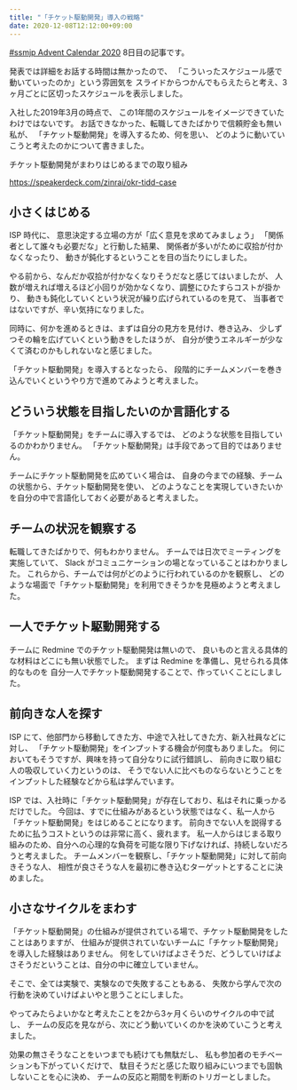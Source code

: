 ```yaml
---
title: "「チケット駆動開発」導入の戦略"
date: 2020-12-08T12:12:00+09:00
---
```


[#ssmjp Advent Calendar 2020](https://adventar.org/calendars/5210) 8日目の記事です。

発表では詳細をお話する時間は無かったので、
「こういったスケジュール感で動いていったのか」という雰囲気を
スライドからつかんでもらえたらと考え、3ヶ月ごとに区切ったスケジュールを表示しました。

入社した2019年3月の時点で、
この1年間のスケジュールをイメージできていたわけではないです。
お話できなかった、転職してきたばかりで信頼貯金も無い私が、
「チケット駆動開発」を導入するため、何を思い、
どのように動いていこうと考えたのかについて書きました。

チケット駆動開発がまわりはじめるまでの取り組み

https://speakerdeck.com/zinrai/okr-tidd-case

## 小さくはじめる

ISP 時代に、
意思決定する立場の方が「広く意見を求めてみましょう」
「関係者として誰々も必要だな」と行動した結果、
関係者が多いがために収拾が付かなくなったり、
動きが鈍化するということを目の当たりにしました。

やる前から、なんだか収拾が付かなくなりそうだなと感じてはいましたが、
人数が増えれば増えるほど小回りが効かなくなり、調整にひたすらコストが掛かり、
動きも鈍化していくという状況が繰り広げられているのを見て、
当事者ではないですが、辛い気持になりました。

同時に、何かを進めるときは、まずは自分の見方を見付け、巻き込み、
少しずつその輪を広げていくという動きをしたほうが、
自分が使うエネルギーが少なくて済むのかもしれないなと感じました。

「チケット駆動開発」を導入するとなったら、
段階的にチームメンバーを巻き込んでいくというやり方で進めてみようと考えました。

## どういう状態を目指したいのか言語化する

「チケット駆動開発」をチームに導入するでは、
どのような状態を目指しているのかわかりません。
「チケット駆動開発」は手段であって目的ではありません。

チームにチケット駆動開発を広めていく場合は、
自身の今までの経験、チームの状態から、チケット駆動開発を使い、
どのようなことを実現していきたいかを自分の中で言語化しておく必要があると考えました。

## チームの状況を観察する

転職してきたばかりで、何もわかりません。
チームでは日次でミーティングを実施していて、
Slack がコミュニケーションの場となっていることはわかりました。
これらから、チームでは何がどのように行われているのかを観察し、
どのような場面で「チケット駆動開発」を利用できそうかを見極めようと考えました。

## 一人でチケット駆動開発する

チームに Redmine でのチケット駆動開発は無いので、
良いものと言える具体的な材料はどこにも無い状態でした。
まずは Redmine を準備し、見せられる具体的なものを
自分一人でチケット駆動開発することで、作っていくことにしました。

## 前向きな人を探す

ISP にて、他部門から移動してきた方、中途で入社してきた方、新入社員などに対し、
「チケット駆動開発」をインプットする機会が何度もありました。
何においてもそうですが、興味を持って自分なりに試行錯誤し、
前向きに取り組む人の吸収していく力というのは、
そうでない人に比べものならないとうことをインプットした経験などから私は学んでいます。

ISP では、入社時に「チケット駆動開発」が存在しており、私はそれに乗っかるだけでした。
今回は、すでに仕組みがあるという状態ではなく、私一人から「チケット駆動開発」をはじめることになります。
前向きでない人を説得するために払うコストというのは非常に高く、疲れます。
私一人からはじまる取り組みのため、自分への心理的な負荷を可能な限り下げなければ、持続しないだろうと考えました。
チームメンバーを観察し、「チケット駆動開発」に対して前向きそうな人、
相性が良さそうな人を最初に巻き込むターゲットとすることに決めました。

## 小さなサイクルをまわす

「チケット駆動開発」の仕組みが提供されている場で、チケット駆動開発をしたことはありますが、
仕組みが提供されていないチームに「チケット駆動開発」を導入した経験はありません。
何をしていけばよさそうだ、どうしていけばよさそうだということは、自分の中に確立していません。

そこで、全ては実験で、実験なので失敗することもある、
失敗から学んで次の行動を決めていけばよいやと思うことにしました。

やってみたらよいかなと考えたことを2から3ヶ月くらいのサイクルの中で試し、
チームの反応を見ながら、次にどう動いていくのかを決めていこうと考えました。

効果の無さそうなことをいつまでも続けても無駄だし、
私も参加者のモチベーションも下がっていくだけで、
駄目そうだと感じた取り組みにいつまでも固執しないことを心に決め、
チームの反応と期間を判断のトリガーとしました。
